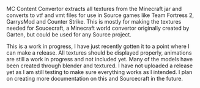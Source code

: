 MC Content Convertor extracts all textures from the Minecraft jar and converts to vtf and vmt files
for use in Source games like Team Fortress 2, GarrysMod and Counter Strike. This is mostly for making
the textures needed for Soucecraft, a Minecraft world convertor originally created by Garten, but could
be used for any Source project.

This is a work in progress, I have just recently gotten it to a point where I can make a release.
All textures should be displayed properly, animations are still a work in progress and not included
yet. Many of the models have been created through blender and textured. I have not uploaded a release yet
as I am still testing to make sure everything works as I intended. I plan on creating more documentation on
this and Sourcecraft in the future.
